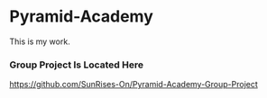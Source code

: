 # Pyramid-Academy

This is my work.

### Group Project Is Located Here

https://github.com/SunRises-On/Pyramid-Academy-Group-Project
